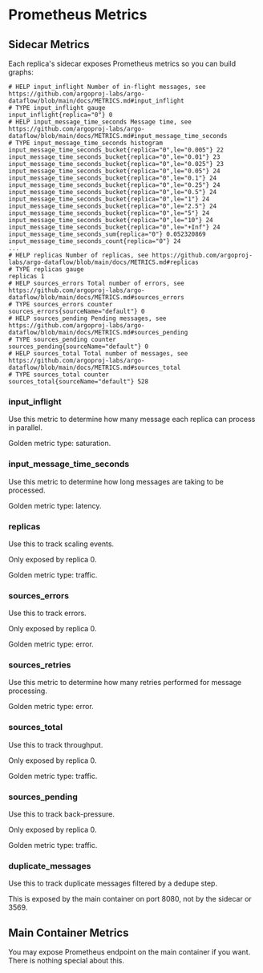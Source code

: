 # Prometheus Metrics

## Sidecar Metrics

Each replica's sidecar exposes Prometheus metrics so you can build graphs:

```
# HELP input_inflight Number of in-flight messages, see https://github.com/argoproj-labs/argo-dataflow/blob/main/docs/METRICS.md#input_inflight
# TYPE input_inflight gauge
input_inflight{replica="0"} 0
# HELP input_message_time_seconds Message time, see https://github.com/argoproj-labs/argo-dataflow/blob/main/docs/METRICS.md#input_message_time_seconds
# TYPE input_message_time_seconds histogram
input_message_time_seconds_bucket{replica="0",le="0.005"} 22
input_message_time_seconds_bucket{replica="0",le="0.01"} 23
input_message_time_seconds_bucket{replica="0",le="0.025"} 23
input_message_time_seconds_bucket{replica="0",le="0.05"} 24
input_message_time_seconds_bucket{replica="0",le="0.1"} 24
input_message_time_seconds_bucket{replica="0",le="0.25"} 24
input_message_time_seconds_bucket{replica="0",le="0.5"} 24
input_message_time_seconds_bucket{replica="0",le="1"} 24
input_message_time_seconds_bucket{replica="0",le="2.5"} 24
input_message_time_seconds_bucket{replica="0",le="5"} 24
input_message_time_seconds_bucket{replica="0",le="10"} 24
input_message_time_seconds_bucket{replica="0",le="+Inf"} 24
input_message_time_seconds_sum{replica="0"} 0.052320869
input_message_time_seconds_count{replica="0"} 24
...
# HELP replicas Number of replicas, see https://github.com/argoproj-labs/argo-dataflow/blob/main/docs/METRICS.md#replicas
# TYPE replicas gauge
replicas 1
# HELP sources_errors Total number of errors, see https://github.com/argoproj-labs/argo-dataflow/blob/main/docs/METRICS.md#sources_errors
# TYPE sources_errors counter
sources_errors{sourceName="default"} 0
# HELP sources_pending Pending messages, see https://github.com/argoproj-labs/argo-dataflow/blob/main/docs/METRICS.md#sources_pending
# TYPE sources_pending counter
sources_pending{sourceName="default"} 0
# HELP sources_total Total number of messages, see https://github.com/argoproj-labs/argo-dataflow/blob/main/docs/METRICS.md#sources_total
# TYPE sources_total counter
sources_total{sourceName="default"} 528
```

### input_inflight

Use this metric to determine how many message each replica can process in parallel.

Golden metric type: saturation.

### input_message_time_seconds

Use this metric to determine how long messages are taking to be processed.

Golden metric type: latency.

### replicas

Use this to track scaling events.

Only exposed by replica 0.

Golden metric type: traffic.

### sources_errors

Use this to track errors.

Only exposed by replica 0.

Golden metric type: error.

### sources_retries

Use this metric to determine how many retries performed for message processing.

Golden metric type: error.

### sources_total

Use this to track throughput.

Only exposed by replica 0.

Golden metric type: traffic.

### sources_pending

Use this to track back-pressure.

Only exposed by replica 0.

Golden metric type: traffic.

### duplicate_messages

Use this to track duplicate messages filtered by a dedupe step.

This is exposed by the main container on port 8080, not by the sidecar or 3569.

## Main Container Metrics

You may expose Prometheus endpoint on the main container if you want. There is nothing special about this. 